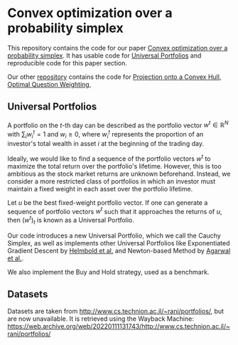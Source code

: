 # Convex optimization over a probability simplex
This repository contains the code for our paper [Convex optimization over a probability simplex](https://arxiv.org/abs/2305.09046). It has usable code for <ins>Universal Portfolios</ins> and reproducible code for this paper section.

Our other [repository](https://github.com/infamoussoap/ConvexHull) contains the code for <ins>Projection onto a Convex Hull</ins>, <ins>Optimal Question Weighting</ins>, 

## Universal Portfolios
A portfolio on the $t$-th day can be described as the portfolio vector $w^t\in\mathbb{R}^N$ with $\sum_i w^t_i = 1$ and $w_i\geq 0$, where $w_i^t$ represents the proportion of an investor's total wealth in asset $i$ at the beginning of the trading day.

Ideally, we would like to find a sequence of the portfolio vectors $w^t$ to maximize the total return over the portfolio's lifetime. However, this is too ambitious as the stock market returns are unknown beforehand. Instead, we consider a more restricted class of portfolios in which an investor must maintain a fixed weight in each asset over the portfolio lifetime. 

Let $u$ be the best fixed-weight portfolio vector. If one can generate a sequence of portfolio vectors $w^t$ such that it approaches the returns of $u$, then $(w^t)_t$ is known as a Universal Portfolio.

Our code introduces a new Universal Portfolio, which we call the Cauchy Simplex, as well as implements other Universal Portfolios like Exponentiated Gradient Descent by [Helmbold et al.](https://www.cis.upenn.edu/~mkearns/finread/helmbold98line.pdf) and Newton-based Method by [Agarwal et al.](https://dl.acm.org/doi/10.1145/1143844.1143846).

We also implement the Buy and Hold strategy, used as a benchmark.

## Datasets
Datasets are taken from http://www.cs.technion.ac.il/~rani/portfolios/, but are now unavailable. It is retrieved using the Wayback Machine: https://web.archive.org/web/20220111131743/http://www.cs.technion.ac.il/~rani/portfolios/
